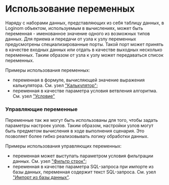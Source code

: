 # Использование переменных

Наряду с наборами данных, представляющих из себя таблицу данных, в Loginom объектом, используемым в вычислениях, может быть переменная - именованное значение одного из возможных типов данных. Для приема и передачи от узла к узлу переменных предусмотрены специализированные порты. Такой порт может принять в качестве входных данных или отдать в качестве выходных несколько переменных. Таким образом от узла к узлу может передаваться список переменных.

Примеры использования переменных:

* переменная в формуле, вычисляющей значение выражения калькулятора. См. узел ["Калькулятор"](../processors/transformation/calc.md);
* переменная в качестве параметра условия ветвления алгоритма.  См. узел ["Условие"](../processors/control/condition.md)

### Управляющие переменные

Переменные так же могут быть использованы для того, чтобы задать параметры настроек узлов. Таким образом, настройки узлов могут быть предметом вычисления в ходе выполнения сценария. Это позволяет более гибко реализовывать логику обработки данных.

Примеры использования управляющих переменных:

* переменная может выступать параметром условия фильтрации данных. См. узел ["Фильтр строк"](../processors/transformation/row_filter.md);
* переменная в качестве параметра SQL-запроса при импорте из базы данных, переменная содержит текст SQL-запроса. См. узел ["Импорт из базы данных"](../integration/import/database.md).